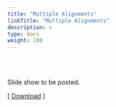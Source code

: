 ```yaml
---
title: "Multiple Alignments"
linkTitle: "Multiple Alignments"
description: >
type: docs
weight: 108
---
```


<br></br>

Slide show to be posted.

[ [Download](...) ]




